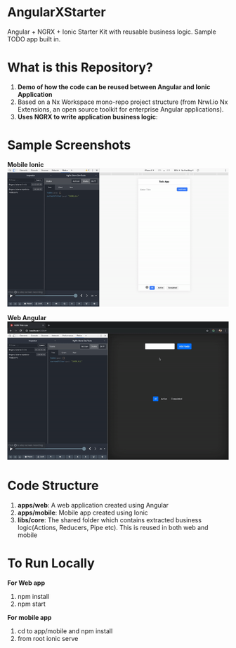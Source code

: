 # AngularXStarter
Angular + NGRX + Ionic Starter Kit with reusable business logic. Sample TODO app built in.

# What is this Repository?
1. **Demo of how the code can be reused between Angular and Ionic Application**
2. Based on a Nx Workspace mono-repo project structure (from Nrwl.io Nx Extensions, an open source toolkit for enterprise Angular applications).
3. **Uses NGRX to write application business logic**:


# Sample Screenshots
**Mobile Ionic**
![](/media/Mobile.gif)

**Web Angular**
![](/media/Web.gif)


# Code Structure
1. **apps/web**: A web application created using Angular
2. **apps/mobile**: Mobile app created using Ionic
3. **libs/core**: The shared folder which contains extracted business logic(Actions, Reducers, Pipe etc). This is reused in both web and mobile

# To Run Locally
**For Web app**
1. npm install
2. npm start

**For mobile app**
1. cd to app/mobile and npm install
2. from root ionic serve
